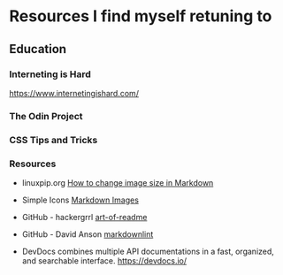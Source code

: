 # Resources I find myself retuning to

## Education

### Interneting is Hard
<https://www.internetingishard.com/>

### The Odin Project

### CSS Tips and Tricks

### Resources

- linuxpip.org [How to change image size in Markdown](https://linuxpip.org/markdown-change-image-size/)

- Simple Icons  [Markdown Images](https://simpleicons.org/)

- GitHub - hackergrrl [art-of-readme](https://github.com/hackergrrl/art-of-readme)

- GitHub - David Anson [markdownlint](https://github.com/DavidAnson/markdownlint/blob/main/doc/Rules.md#md033)

- DevDocs combines multiple API documentations in a fast, organized, and searchable interface.
<https://devdocs.io/>